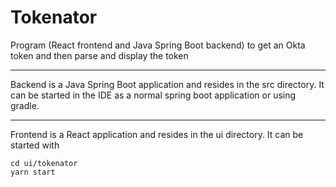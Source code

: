 # Tokenator

Program (React frontend and Java Spring Boot backend) to get an Okta token and then parse and display the token

---

Backend is a Java Spring Boot application and resides in the src directory. It can be started in the IDE as a normal spring boot application or using gradle.

---

Frontend is a React application and resides in the ui directory. It can be started with
```
cd ui/tokenator
yarn start
```

